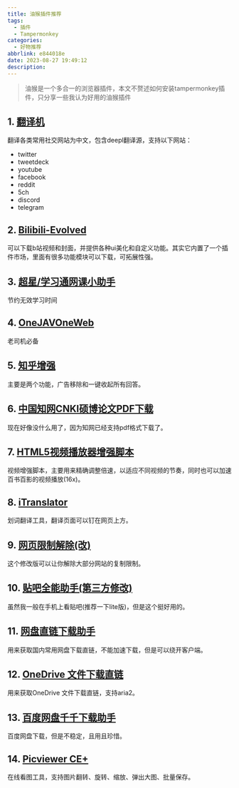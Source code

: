 ```yaml
---
title: 油猴插件推荐
tags:
  - 插件
  - Tampermonkey
categories:
  - 好物推荐
abbrlink: e844018e
date: 2023-08-27 19:49:12
description:
---
```


>油猴是一个多合一的浏览器插件，本文不赘述如何安装tampermonkey插件，只分享一些我认为好用的油猴插件
## 1. [翻译机](https://greasyfork.org/zh-CN/scripts/378277-%E7%BF%BB%E8%AF%91%E6%9C%BA)
翻译各类常用社交网站为中文，包含deepl翻译源，支持以下网站：
- twitter
- tweetdeck
- youtube
- facebook
- reddit
- 5ch
- discord
- telegram

## 2. [Bilibili-Evolved](https://github.com/the1812/Bilibili-Evolved)
可以下载b站视频和封面，并提供各种ui美化和自定义功能。其实它内置了一个插件市场，里面有很多功能模块可以下载，可拓展性强。
 
## 3. [超星/学习通网课小助手](https://greasyfork.org/zh-CN/scripts/437781)
节约无效学习时间

## 4. [OneJAVOneWeb](https://sleazyfork.org/zh-CN/scripts/428639)
老司机必备

## 5. [知乎增强](https://greasyfork.org/zh-CN/scripts/419081)
主要是两个功能，广告移除和一键收起所有回答。

## 6. [中国知网CNKI硕博论文PDF下载](https://greasyfork.org/zh-CN/scripts/389343)
现在好像没什么用了，因为知网已经支持pdf格式下载了。

## 7. [HTML5视频播放器增强脚本](https://greasyfork.org/zh-CN/scripts/381682)
视频增强脚本，主要用来精确调整倍速，以适应不同视频的节奏，同时也可以加速百书百影的视频播放(16x)。

## 8. [iTranslator](https://greasyfork.org/zh-CN/scripts/453186)
划词翻译工具，翻译页面可以钉在网页上方。

## 9. [网页限制解除(改)](https://greasyfork.org/zh-CN/scripts/28497)
这个修改版可以让你解除大部分网站的复制限制。

## 10. [贴吧全能助手(第三方修改)](https://openuserjs.org/scripts/shitianshiwa/%E8%B4%B4%E5%90%A7%E5%85%A8%E8%83%BD%E5%8A%A9%E6%89%8B(%E7%AC%AC%E4%B8%89%E6%96%B9%E4%BF%AE%E6%94%B9))
虽然我一般在手机上看贴吧(推荐一下lite版)，但是这个挺好用的。

## 11. [网盘直链下载助手](https://www.youxiaohou.com/install.html#%F0%9F%93%96-%E4%BD%BF%E7%94%A8%E6%95%99%E7%A8%8B)
用来获取国内常用网盘下载直链，不能加速下载，但是可以绕开客户端。

## 12. [OneDrive 文件下载直链](https://greasyfork.org/zh-CN/scripts/432415)
用来获取OneDrive 文件下载直链，支持aria2。

## 13. [百度网盘千千下载助手](https://greasyfork.org/zh-CN/scripts/463171)
百度网盘下载，但是不稳定，且用且珍惜。

## 14. [Picviewer CE+](https://greasyfork.org/zh-CN/scripts/24204)
在线看图工具，支持图片翻转、旋转、缩放、弹出大图、批量保存。
